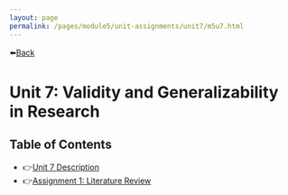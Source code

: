 ```yaml
---
layout: page
permalink: /pages/module5/unit-assignments/unit7/m5u7.html
---
```


⬅️[Back](/pages/module5.html)

# Unit 7: Validity and Generalizability in Research

## Table of Contents

- 👉[Unit 7 Description](/pages/module5/unit-assignments/unit7/m5u7-description.html)
- 👉[Assignment 1: Literature Review](/pages/module5/unit-assignments/unit7/.html)
